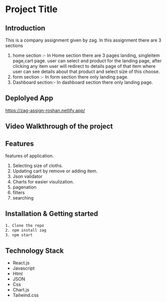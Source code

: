 # Project Title

## Introduction

This is a company assignment given by zag. In this assignment there are 3 sections

1. home section :- In Home section there are 3 pages landing, singleitem page,cart page. user can select and product for the landing page, after clicking any item user will redirect to details page of that item where user can see details about that product and select size of this choose.
2. form section :- In form section there only landing page.
3. Dashboard section:- In dashboard section there only landing page.

## Deplolyed App

https://zag-assign-roshan.netlify.app/

## Video Walkthrough of the project

## Features

features of application.

1. Selecting size of cloths.
2. Updating cart by remove or adding item.
3. Json validator
4. Charts for easier visulization.
5. pagenation
6. filters
7. searching

## Installation & Getting started

```bash
1. Clone the repo
2. npm install zag
3. npm start
```

## Technology Stack

- React.js
- Javascript
- Html
- JSON
- Css
- Chart.js
- Tailwind.css

